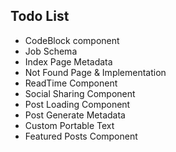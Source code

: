 

## Todo List

* CodeBlock component
* Job Schema
* Index Page Metadata
* Not Found Page & Implementation
* ReadTime Component
* Social Sharing Component
* Post Loading Component
* Post Generate Metadata
* Custom Portable Text
* Featured Posts Component